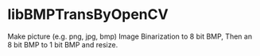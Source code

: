# libBMPTransByOpenCV
Make picture (e.g. png, jpg, bmp) Image Binarization to 8 bit BMP, Then an 8 bit BMP to 1 bit BMP and resize.
